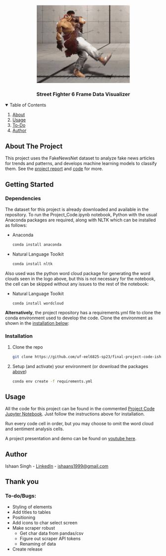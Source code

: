 <!-- PROJECT LOGO -->
<br />
<p align="center">
  <a href="https://github.com/ishaansingh99/SF6-Frame-Data-Visualizer/">
    <img src="assets/README/ryu-dance.gif" alt="Gif of Ryu dancing like Jamie" width="300" height="250">
  </a>
  <h3 align="center">Street Fighter 6 Frame Data Visualizer</h3>
</p>

<!-- TABLE OF CONTENTS -->
<details open="open">
  <summary>Table of Contents</summary>
  <ol>
    <li>
      <a href="#about">About</a>
    </li>
    <li><a href="#usage">Usage</a></li>
    <li><a href="#to-do">To-Do</a></li>
    <li><a href="#author">Author</a></li>
  </ol>
</details>

<!-- ABOUT THE PROJECT -->
## About The Project

This project uses the FakeNewsNet dataset to analyze fake news articles for trends and patterns, and develops machine learning models to classify them. See the [project report](Project_Report.pdf) and [code](Project_Code.ipynb) for more.

<!-- GETTING STARTED -->
## Getting Started

### Dependencies

The dataset for this project is already downloaded and available in the repository. To run the Project_Code.ipynb notebook, Python with the usual Anaconda packages are required, along with NLTK which can be installed as follows:

* Anaconda
  ```sh
  conda install anaconda
  ```
* Natural Language Toolkit
  ```sh
  conda install nltk
  ```
Also used was the python word cloud package for generating the word clouds seen in the logo above, but this is not necessary for the notebook, the cell can be skipped without any issues to the rest of the notebook:

* Natural Language Toolkit
  ```sh
  conda install wordcloud
  ```

**Alternatively**, the project repository has a requirements.yml file to clone the conda environment used to develop the code. Clone the environment as shown in the <a href="#installation">installation below</a>:

### Installation

1. Clone the repo
   ```sh
   git clone https://github.com/uf-eel6825-sp23/final-project-code-ishaansingh99.git
   ```
2. Setup (and activate) your environment (or download the packages <a href="#dependencies">above</a>)
   ```sh
   conda env create -f requirements.yml
   ```

<!-- USAGE EXAMPLES -->
## Usage

All the code for this project can be found in the commented [Project Code Jupyter Notebook](Project_Code.ipynb). Just follow the instructions above for installation.

Run every code cell in order, but you may choose to omit the word cloud and sentiment analysis cells.

A project presentation and demo can be found on [youtube here](https://youtu.be/02RJxJ7cR6c).

<!-- Author -->
## Author

Ishaan Singh - [LinkedIn](https://www.linkedin.com/in/ishaan-singh-se/) - ishaans1999@gmail.com

## Thank you

### To-do/Bugs:
- Styling of elements
- Add titles to tables
- Positioning
- Add icons to char select screen
- Make scraper robust
  - Get char data from pandas/csv
  - Figure out scraper API tokens
  - Renaming of data
- Create release